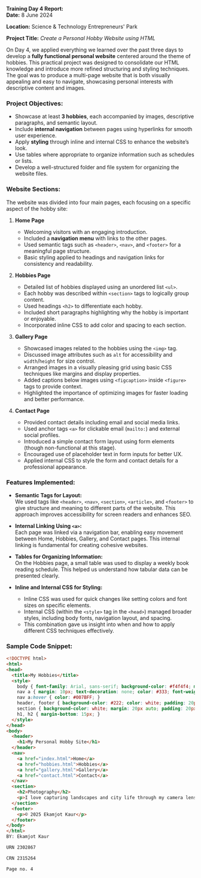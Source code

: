 **Training Day 4 Report:**  
**Date:** 8 June 2024

**Location:** Science & Technology Entrepreneurs' Park  

**Project Title:** *Create a Personal Hobby Website using HTML*

On Day 4, we applied everything we learned over the past three days to develop a **fully functional personal website** centered around the theme of hobbies. This practical project was designed to consolidate our HTML knowledge and introduce more refined structuring and styling techniques. The goal was to produce a multi-page website that is both visually appealing and easy to navigate, showcasing personal interests with descriptive content and images.

### Project Objectives:

- Showcase at least **3 hobbies**, each accompanied by images, descriptive paragraphs, and semantic layout.  
- Include **internal navigation** between pages using hyperlinks for smooth user experience.  
- Apply **styling** through inline and internal CSS to enhance the website’s look.  
- Use tables where appropriate to organize information such as schedules or lists.  
- Develop a well-structured folder and file system for organizing the website files.

### Website Sections:

The website was divided into four main pages, each focusing on a specific aspect of the hobby site:

1. **Home Page**  
   - Welcoming visitors with an engaging introduction.  
   - Included a **navigation menu** with links to the other pages.  
   - Used semantic tags such as `<header>`, `<nav>`, and `<footer>` for a meaningful page structure.  
   - Basic styling applied to headings and navigation links for consistency and readability.

2. **Hobbies Page**  
   - Detailed list of hobbies displayed using an unordered list `<ul>`.  
   - Each hobby was described within `<section>` tags to logically group content.  
   - Used headings `<h2>` to differentiate each hobby.  
   - Included short paragraphs highlighting why the hobby is important or enjoyable.  
   - Incorporated inline CSS to add color and spacing to each section.

3. **Gallery Page**  
   - Showcased images related to the hobbies using the `<img>` tag.  
   - Discussed image attributes such as `alt` for accessibility and `width`/`height` for size control.  
   - Arranged images in a visually pleasing grid using basic CSS techniques like margins and display properties.  
   - Added captions below images using `<figcaption>` inside `<figure>` tags to provide context.  
   - Highlighted the importance of optimizing images for faster loading and better performance.

4. **Contact Page**  
   - Provided contact details including email and social media links.  
   - Used anchor tags `<a>` for clickable email (`mailto:`) and external social profiles.  
   - Introduced a simple contact form layout using form elements (though non-functional at this stage).  
   - Encouraged use of placeholder text in form inputs for better UX.  
   - Applied internal CSS to style the form and contact details for a professional appearance.

### Features Implemented:

- **Semantic Tags for Layout:**  
  We used tags like `<header>`, `<nav>`, `<section>`, `<article>`, and `<footer>` to give structure and meaning to different parts of the website. This approach improves accessibility for screen readers and enhances SEO.

- **Internal Linking Using `<a>`:**  
  Each page was linked via a navigation bar, enabling easy movement between Home, Hobbies, Gallery, and Contact pages. This internal linking is fundamental for creating cohesive websites.

- **Tables for Organizing Information:**  
  On the Hobbies page, a small table was used to display a weekly book reading schedule. This helped us understand how tabular data can be presented clearly.

- **Inline and Internal CSS for Styling:**  
  - Inline CSS was used for quick changes like setting colors and font sizes on specific elements.  
  - Internal CSS (within the `<style>` tag in the `<head>`) managed broader styles, including body fonts, navigation layout, and spacing.  
  - This combination gave us insight into when and how to apply different CSS techniques effectively.

### Sample Code Snippet:

```html
<!DOCTYPE html>
<html>
<head>
  <title>My Hobbies</title>
  <style>
    body { font-family: Arial, sans-serif; background-color: #f4f4f4; margin: 0; padding: 0; }
    nav a { margin: 10px; text-decoration: none; color: #333; font-weight: bold; }
    nav a:hover { color: #007BFF; }
    header, footer { background-color: #222; color: white; padding: 20px 0; text-align: center; }
    section { background-color: white; margin: 20px auto; padding: 20px; max-width: 800px; border-radius: 8px; box-shadow: 0 0 10px rgba(0,0,0,0.1);}
    h1, h2 { margin-bottom: 15px; }
  </style>
</head>
<body>
  <header>
    <h1>My Personal Hobby Site</h1>
  </header>
  <nav>
    <a href="index.html">Home</a>
    <a href="hobbies.html">Hobbies</a>
    <a href="gallery.html">Gallery</a>
    <a href="contact.html">Contact</a>
  </nav>
  <section>
    <h2>Photography</h2>
    <p>I love capturing landscapes and city life through my camera lens. It helps me appreciate the beauty around us and express creativity.</p>
  </section>
  <footer>
    <p>© 2025 Ekamjot Kaur</p>
  </footer>
</body>
</html>
BY: Ekamjot Kaur

URN 2302867

CRN 2315264

Page no. 4